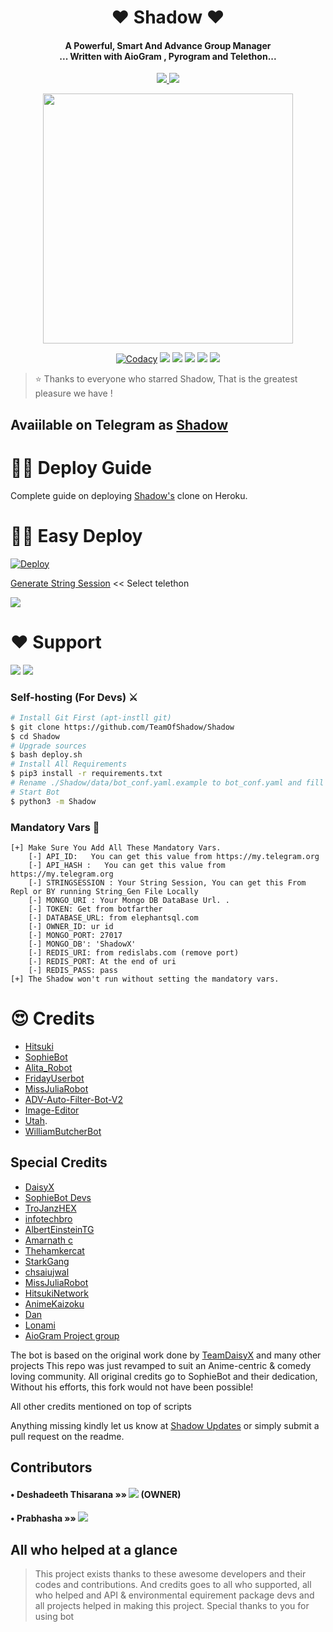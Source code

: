 
<h1 align="center"><b>❤️ Shadow ❤️</b></h1>

<h4 align="center">A Powerful, Smart And Advance Group Manager <br> ... Written with AioGram , Pyrogram and Telethon...</h4>
<p align='center'>
  <a href="https://www.python.org/" alt="made-with-python"> <img src="https://img.shields.io/badge/Made%20with-Python-1f425f.svg?style=flat-square&logo=python&color=blue" /> </a>
  <a href="https://github.com/deshadeeth-thisarana/Shadow/graphs/commit-activity" alt="Maintenance"> <img src="https://img.shields.io/badge/Maintained%3F-yes-green.svg?style=flat-square" /> </a>
</p>

<p align="center"><a href="https://t.me/ShadowBotSupport"><img src="https://telegra.ph/file/2adf03bd079a0243aafac.png" width="400"></a></p>
<p align="center">
    <a href="https://app.codacy.com/manual/TeamOfShadow/Shadow/dashboard"> <img src="https://img.shields.io/codacy/grade/4d58f2a402b54aed8a7d95f7add45a81?color=brightgreen&logo=codacy&logoColor=green&style=for-the-badge" alt="Codacy" /></a>
    <a href="https://github.com/TeamOfShadow/Shadow"> <img src="https://img.shields.io/github/repo-size/TeamOfShadow/Shadow?color=orange&logo=github&logoColor=green&style=for-the-badge" /></a>
    <a href="https://github.com/TeamOfShadow/Shadow/commits/deshadeeth-thisarana"> <img src="https://img.shields.io/github/last-commit/TeamOfShadow/Shadow?color=brown&logo=github&logoColor=green&style=for-the-badge" /></a>
    <a href="https://github.com/TeamOfShadow/Shadow/issues"> <img src="https://img.shields.io/github/issues/TeamOfShadow/Shadow?color=blueviolet&logo=github&logoColor=green&style=for-the-badge" /></a>
    <a href="https://github.com/TeamOfShadow/Shadow/network/members"> <img src="https://img.shields.io/github/forks/TeamOfShadow/Shadow?color=red&logo=github&logoColor=green&style=for-the-badge" /></a>  
    <a href="https://pypi.org/project/Telethon/"> <img src="https://img.shields.io/pypi/v/telethon?color=yellow&label=telethon&logo=python&logoColor=green&style=for-the-badge" /></a>
</p>

> ⭐️ Thanks to everyone who starred Shadow, That is the greatest pleasure we have !

## Avaiilable on Telegram as [Shadow](https://t.me/Mr_Shadow_Robot)

# 🧙‍♀️ Deploy Guide
Complete guide on deploying [Shadow's](https://t.me/Mr_Shadow_Robot) clone on Heroku.


# 🏃‍♂️ Easy Deploy 
[![Deploy](https://www.herokucdn.com/deploy/button.svg)](https://heroku.com/deploy?template=https://github.com/deshadeeth-thisarana/Shadow-private.git)

[Generate String Session](https://replit.com/@SpEcHiDe/GenerateStringSession)  << Select telethon

<a href="https://www.youtube.com/watch?v=yar61k_hEHQ"><img src="https://img.shields.io/badge/How%20To-Deploy-red.svg?logo=Youtube"></a>

# ❤️ Support
<a href="https://t.me/GalaxyUpdate"><img src="https://img.shields.io/badge/Join-Telegram%20Channel-red.svg?logo=Telegram"></a>
<a href="https://t.me/GalaxyFriendsTeam"><img src="https://img.shields.io/badge/Join-Telegram%20Group-blue.svg?logo=telegram"></a>

### Self-hosting (For Devs) ⚔
```sh
# Install Git First (apt-instll git)
$ git clone https://github.com/TeamOfShadow/Shadow
$ cd Shadow
# Upgrade sources
$ bash deploy.sh
# Install All Requirements 
$ pip3 install -r requirements.txt
# Rename ./Shadow/data/bot_conf.yaml.example to bot_conf.yaml and fill
# Start Bot 
$ python3 -m Shadow
```

### Mandatory Vars 📒
```
[+] Make Sure You Add All These Mandatory Vars. 
    [-] API_ID:   You can get this value from https://my.telegram.org
    [-] API_HASH :   You can get this value from https://my.telegram.org
    [-] STRINGSESSION : Your String Session, You can get this From Repl or BY running String_Gen File Locally
    [-] MONGO_URI : Your Mongo DB DataBase Url. .
    [-] TOKEN: Get from botfarther
    [-] DATABASE_URL: from elephantsql.com
    [-] OWNER_ID: ur id
    [-] MONGO_PORT: 27017
    [-] MONGO_DB': 'ShadowX'
    [-] REDIS_URI: from redislabs.com (remove port)
    [-] REDIS_PORT: At the end of uri
    [-] REDIS_PASS: pass
[+] The Shadow won't run without setting the mandatory vars.
```

# 😍 Credits

 - [Hitsuki](https://github.com/HitsukiNetwork/Hitsukix)
 - [SophieBot](https://gitlab.com/SophieBot/sophie)
 - [Alita_Robot](https://github.com/Divkix/Alita_Robot/)
 - [FridayUserbot](https://github.com/DevsExpo/FridayUserbot)
 - [MissJuliaRobot](https://github.com/MissJuliaRobot/MissJuliaRobot)
 - [ADV-Auto-Filter-Bot-V2](https://github.com/AlbertEinsteinTG/Adv-Auto-Filter-Bot-V2)
 - [Image-Editor](https://github.com/TroJanzHEX/Image-Editor/)
 - [Utah](https://github.com/minatouzuki/utah).
 - [WilliamButcherBot](https://github.com/thehamkercat/WilliamButcherBot)
 
## Special Credits
- [DaisyX](https://github.com/teamdaisyx/daisyx)
- [SophieBot Devs](https://gitlab.com/SophieBot)
- [TroJanzHEX](https://github.com/TroJanzHEX)
- [infotechbro](https://github.com/infotechbro/)
- [AlbertEinsteinTG](https://github.com/AlbertEinsteinTG)
- [Amarnath c](https://github.com/Amarnathcdj)
- [Thehamkercat](https://github.com/thehamkercat)
- [StarkGang](https://github.com/StarkGang)
- [chsaiujwal](https://github.com/chsaiujwal)
- [MissJuliaRobot](https://github.com/MissJuliaRobot) 
- [HitsukiNetwork](https://github.com/HitsukiNetwork) 
- [AnimeKaizoku](https://github.com/AnimeKaizoku) 
- [Dan](https://github.com/delivrance) 
- [Lonami](https://github.com/Lonami) 
- [AioGram Project group](https://github.com/aiogram) 

The bot is based on the original work done by [TeamDaisyX](https://github.com/TeamDaisyX) and many other projects
This repo was just revamped to suit an Anime-centric & comedy loving community. All original credits go to SophieBot and their dedication, Without his efforts, this fork would not have been possible!

All other credits mentioned on top of scripts

Anything missing kindly let us know at [Shadow Updates](https://t.me/ShadowbotUpdates) or simply submit a pull request on the readme.


## Contributors

#### • Deshadeeth Thisarana »»  <a href="https://github.com/deshadeeth-thisarana" alt="deshadeeth-thisarana"> <img src="https://img.shields.io/badge/deshadeeth-thisarana-90302f?logo=github" /></a> (OWNER)
#### • Prabhasha »» <a href="https://github.com/prabhasha-p" alt="prabhasha-p"> <img src="https://img.shields.io/badge/prabhasha-p-90302f?logo=github" /></a>


## All who helped at a glance 

> This project exists thanks to these awesome developers and their codes and contributions.
> And credits goes to all who supported, all who helped and API & environmental equirement package devs and all projects helped in making this project.
> Special thanks to you for using bot
